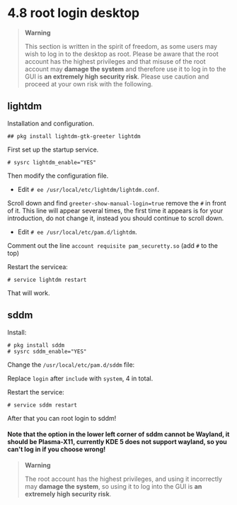# 4.8 root login desktop

> **Warning**
>
>This section is written in the spirit of freedom, as some users may wish to log in to the desktop as root. Please be aware that the root account has the highest privileges and that misuse of the root account may **damage the system** and therefore use it to log in to the GUI is **an extremely high security risk**. Please use caution and proceed at your own risk with the following.

## lightdm

Installation and configuration.

```
## pkg install lightdm-gtk-greeter lightdm
```

First set up the startup service.

```
# sysrc lightdm_enable="YES"
```

Then modify the configuration file.

- Edit ``# ee /usr/local/etc/lightdm/lightdm.conf``.

Scroll down and find `greeter-show-manual-login=true` remove the `#` in front of it. This line will appear several times, the first time it appears is for your introduction, do not change it, instead you should continue to scroll down.

- Edit `# ee /usr/local/etc/pam.d/lightdm`.

Comment out the line `account requisite pam_securetty.so` (add `#` to the top)

Restart the servicea:

```
# service lightdm restart
```

That will work.

## sddm

Install:

```
# pkg install sddm
# sysrc sddm_enable="YES"
```

Change the `/usr/local/etc/pam.d/sddm` file:

Replace `login` after `include` with `system`, 4 in total.

Restart the service:

```
# service sddm restart
```

After that you can root login to sddm!

#### Note that the option in the lower left corner of sddm cannot be Wayland, it should be Plasma-X11, currently KDE 5 does not support wayland, so you can't log in if you choose wrong!

> **Warning**
> 
> The root account has the highest privileges, and using it incorrectly may **damage the system**, so using it to log into the GUI is **an extremely high security risk**.

